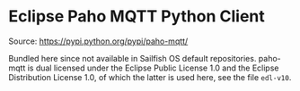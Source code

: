 Eclipse Paho MQTT Python Client
===============================

Source: <https://pypi.python.org/pypi/paho-mqtt/>

Bundled here since not available in Sailfish OS default repositories.
paho-mqtt is dual licensed under the Eclipse Public License 1.0 and the
Eclipse Distribution License 1.0, of which the latter is used here, see
the file `edl-v10`.
